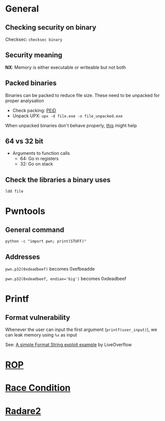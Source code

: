 # General
## Checking security on binary
Checksec: `checksec binary`

## Security meaning
**NX**: Memory is either executable or writeable but not both

## Packed binaries
Binaries can be packed to reduce file size. These need to be unpacked for proper analysation
- Check packing: [PEiD](https://www.softpedia.com/get/Programming/Packers-Crypters-Protectors/PEiD-updated.shtml)
- Unpack UPX: `upx -d file.exe -o file_unpacked.exe`

When unpacked binaries don't behave properly, [this](https://www.sans.org/blog/dealing-with-aslr-when-analyzing-malware-on-windows-8-1/) might help

## 64 vs 32 bit
- Arguments to function calls
  - 64: Go in registers
  - 32: Go on stack

## Check the libraries a binary uses
`ldd file`


# Pwntools
## General command
`python -c "import pwn; print(STUFF)"`
## Addresses
`pwn.p32(0xdeadbeef)` becomes 0xefbeadde

`pwn.p32(0xdeadbeef, endian='big')` becomes 0xdeadbeef

# Printf
## Format vulnerability
Whenever the user can input the first argument (`printf(user_input)`), we can leak memory using `%x` as input

See: [A simple Format String exploit example](https://www.youtube.com/watch?v=0WvrSfcdq1I) by LiveOverflow

# [ROP](https://github.com/PinkDraconian/InfoSecCheatSheets/blob/master/binary/ROP.md)
# [Race Condition](https://github.com/PinkDraconian/InfoSecCheatSheets/blob/master/binary/race%20condition.md)
# [Radare2](https://github.com/PinkDraconian/InfoSecCheatSheets/blob/master/binary/radare2.md)
